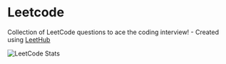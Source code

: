 # Leetcode
Collection of LeetCode questions to ace the coding interview! - Created using [LeetHub](https://github.com/QasimWani/LeetHub)


![LeetCode Stats](https://leetcard.jacoblin.cool/deepthidayanand?theme=nord&font=Noto%20Sans%20Ogham)
